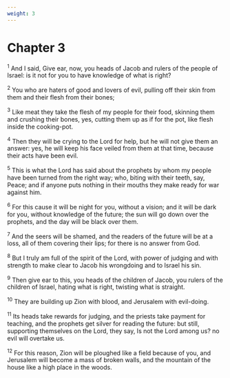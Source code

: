 ```yaml
---
weight: 3
---
```


# Chapter 3

<sup>1</sup> And I said, Give ear, now, you heads of Jacob and rulers of the people of Israel: is it not for you to have knowledge of what is right? 

<sup>2</sup> You who are haters of good and lovers of evil, pulling off their skin from them and their flesh from their bones; 

<sup>3</sup> Like meat they take the flesh of my people for their food, skinning them and crushing their bones, yes, cutting them up as if for the pot, like flesh inside the cooking-pot. 

<sup>4</sup> Then they will be crying to the Lord for help, but he will not give them an answer: yes, he will keep his face veiled from them at that time, because their acts have been evil. 

<sup>5</sup> This is what the Lord has said about the prophets by whom my people have been turned from the right way; who, biting with their teeth, say, Peace; and if anyone puts nothing in their mouths they make ready for war against him. 

<sup>6</sup> For this cause it will be night for you, without a vision; and it will be dark for you, without knowledge of the future; the sun will go down over the prophets, and the day will be black over them. 

<sup>7</sup> And the seers will be shamed, and the readers of the future will be at a loss, all of them covering their lips; for there is no answer from God. 

<sup>8</sup> But I truly am full of the spirit of the Lord, with power of judging and with strength to make clear to Jacob his wrongdoing and to Israel his sin. 

<sup>9</sup> Then give ear to this, you heads of the children of Jacob, you rulers of the children of Israel, hating what is right, twisting what is straight. 

<sup>10</sup> They are building up Zion with blood, and Jerusalem with evil-doing. 

<sup>11</sup> Its heads take rewards for judging, and the priests take payment for teaching, and the prophets get silver for reading the future: but still, supporting themselves on the Lord, they say, Is not the Lord among us? no evil will overtake us. 

<sup>12</sup> For this reason, Zion will be ploughed like a field because of you, and Jerusalem will become a mass of broken walls, and the mountain of the house like a high place in the woods. 


